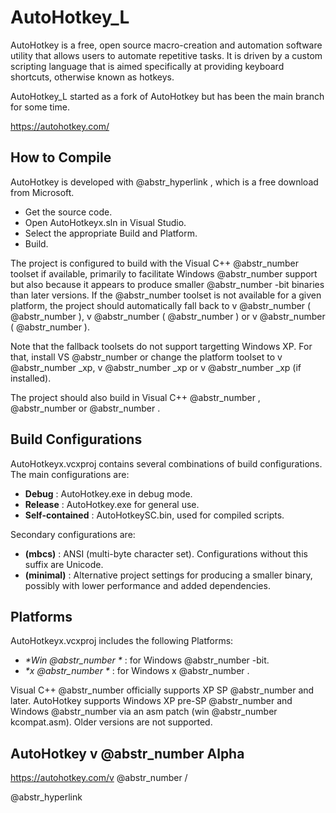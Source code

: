 # AutoHotkey_L

AutoHotkey is a free, open source macro-creation and automation software utility that allows users to automate repetitive tasks. It is driven by a custom scripting language that is aimed specifically at providing keyboard shortcuts, otherwise known as hotkeys.

AutoHotkey_L started as a fork of AutoHotkey but has been the main branch for some time.

https://autohotkey.com/

## How to Compile

AutoHotkey is developed with @abstr_hyperlink , which is a free download from Microsoft.

  * Get the source code.
  * Open AutoHotkeyx.sln in Visual Studio.
  * Select the appropriate Build and Platform.
  * Build.



The project is configured to build with the Visual C++ @abstr_number toolset if available, primarily to facilitate Windows @abstr_number support but also because it appears to produce smaller @abstr_number -bit binaries than later versions. If the @abstr_number toolset is not available for a given platform, the project should automatically fall back to v @abstr_number ( @abstr_number ), v @abstr_number ( @abstr_number ) or v @abstr_number ( @abstr_number ).

Note that the fallback toolsets do not support targetting Windows XP. For that, install VS @abstr_number or change the platform toolset to v @abstr_number _xp, v @abstr_number _xp or v @abstr_number _xp (if installed).

The project should also build in Visual C++ @abstr_number , @abstr_number or @abstr_number .

## Build Configurations

AutoHotkeyx.vcxproj contains several combinations of build configurations. The main configurations are:

  * **Debug** : AutoHotkey.exe in debug mode.
  * **Release** : AutoHotkey.exe for general use.
  * **Self-contained** : AutoHotkeySC.bin, used for compiled scripts.



Secondary configurations are:

  * **(mbcs)** : ANSI (multi-byte character set). Configurations without this suffix are Unicode.
  * **(minimal)** : Alternative project settings for producing a smaller binary, possibly with lower performance and added dependencies.



## Platforms

AutoHotkeyx.vcxproj includes the following Platforms:

  * _*Win @abstr_number *_ : for Windows @abstr_number -bit.
  * _*x @abstr_number *_ : for Windows x @abstr_number .



Visual C++ @abstr_number officially supports XP SP @abstr_number and later. AutoHotkey supports Windows XP pre-SP @abstr_number and Windows @abstr_number via an asm patch (win @abstr_number kcompat.asm). Older versions are not supported.

## AutoHotkey v @abstr_number Alpha

https://autohotkey.com/v @abstr_number /

@abstr_hyperlink 
